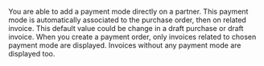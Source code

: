 You are able to add a payment mode directly on a partner.
This payment mode is automatically associated to the purchase order, then on
related invoice.
This default value could be change in a draft purchase or draft invoice.
When you create a payment order, only invoices related to chosen payment mode
are displayed.
Invoices without any payment mode are displayed too.
